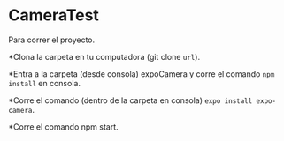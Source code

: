 # CameraTest

Para correr el proyecto.

*Clona la carpeta en tu computadora (git clone ```url```).

*Entra a la carpeta (desde consola) expoCamera y corre el comando ```npm install``` en consola.

*Corre el comando (dentro de la carpeta en consola) ```expo install expo-camera```.

*Corre el comando npm start.
